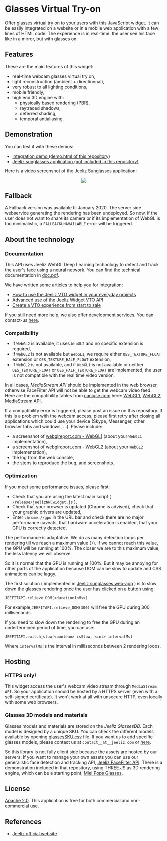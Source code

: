 # Glasses Virtual Try-on



Offer glasses virtual try on to your users with this JavaScript widget. It can be easily integrated on a website or in a mobile web application with a few lines of HTML code. The experience is in real-time: the user see his face like in a mirror, but with glasses on.


## Features
These are the main features of this widget:

* real-time webcam glasses virtual try on,
* light reconstruction (ambient + directionnal),
* very robust to all lighting conditions,
* mobile friendly,
* high end 3D engine with:
  * physically based rendering (PBR),
  * raytraced shadows,
  * deferred shading,
  * temporal antialiasing.



## Demonstration

You can test it with these demos:
* [Integration demo (demo.html of this repository)](https://jeeliz.com/demos/jeelizWidgetGitPublicDemo)
* [Jeeliz sunglasses application (not included in this repository)](https://jeeliz.com/sunglasses)

Here is a video screenshot of the Jeeliz Sunglasses application:
<p align="center">
<a href='https://www.youtube.com/watch?v=peUDRXB0H6g'><img src='https://img.youtube.com/vi/peUDRXB0H6g/0.jpg'></a>
</p>

## Fallback

A Fallback version was available til January 2020. The server side webservice generating the rendering has been undeployed.
So now, if the user does not want to share its camera or if its implementation of WebGL is too minimalistic, a `FALLBACKUNAVAILABLE` error will be triggered.


## About the technology

### Documentation
This API uses Jeeliz WebGL Deep Learning technology to detect and track the user's face using a neural network.
You can find the technical documentation in [doc.pdf](/doc.pdf).

We have written some articles to help you for integration:

* [How to use the Jeeliz VTO widget in your everyday projects](https://jeeliz.com/blog/how-to-use-the-jeeliz-vto-widget-in-your-everyday-projects/)
* [Advanced use of the Jeeliz Widget VTO API](https://jeeliz.com/blog/advanced-use-of-the-jeeliz-widget-vto-api/)
* [Create a VTO experience from start to sale](https://jeeliz.com/blog/create-a-glasses-vto-experience-from-start-to-sale-with-the-jeeliz-glasses-vto-widget/)

If you still need more help, we also offer development services. You can contact-us [here](https://jeeliz.com/contact-us/).


### Compatibility

* If `WebGL2` is available, it uses `WebGL2` and no specific extension is required,
* If `WebGL2` is not available but `WebGL1`, we require either `OES_TEXTURE_FLOAT` extension or `OES_TEXTURE_HALF_FLOAT` extension,
* If `WebGL2` is not available, and if `WebGL1` is not available or neither `OES_TEXTURE_FLOAT` or `OES_HALF_TEXTURE_FLOAT` are implemented, the user is not compatible with the real time video version.

In all cases, *MediaStream API* should be implemented in the web browser, otherwise FaceFilter API will not be able to get the webcam video feed. Here are the compatibility tables from [caniuse.com](https://caniuse.com/) here: [WebGL1](https://caniuse.com/#feat=webgl), [WebGL2](https://caniuse.com/#feat=webgl2), [MediaStream API](https://caniuse.com/#feat=stream).

If a compatibility error is triggered, please post an issue on this repository. If this is a problem with the webcam access, please first retry after closing all applications which could use your device (Skype, Messenger, other browser tabs and windows, ...). Please include:

* a screenshot of [webglreport.com - WebGL1](http://webglreport.com/?v=1) (about your `WebGL1` implementation),
* a screenshot of [webglreport.com - WebGL2](http://webglreport.com/?v=2) (about your `WebGL2` implementation),
* the log from the web console,
* the steps to reproduce the bug, and screenshots.

### Optimization

If you meet some performance issues, please first:

* Check that you are using the latest main script ( `/release/jeelizNNCwidget.js` ),
* Check that your browser is updated (Chrome is advised), check that your graphic drivers are updated,
* Enter `chrome://gpu` in the URL bar and check there are no major performance caveats, that hardware acceleration is enabled, that your GPU is correctly detected,

The performance is adaptative. We do as many detection loops per rendering till we reach a maximum value (`7`). If we cannot reach this value, the GPU will be running at 100%. The closer we are to this maximum value, the less latency we will observe.

So it is normal that the GPU is running at 100%. But it may be annoying for other parts of the application because DOM can be slow to update and CSS animations can be laggy.

The first solution ( implemented in [Jeeliz sunglasses web-app](https://jeeliz.com/sunglasses) ) is to slow down the glasses rendering once the user has clicked on a button using:
 ```
JEEFITAPI.relieve_DOM(<durationInMs>)
```
For example,`JEEFITAPI.relieve_DOM(300)` will free the GPU during 300 milliseconds.

If you need to slow down the rendering to free the GPU during an undertermined period of time, you can use:
```
JEEFITAPI.switch_slow(<boolean> isSlow, <int> intervalMs)
```
Where `intervalMs` is the interval in milliseconds between 2 rendering loops.


## Hosting

### HTTPS only!

This widget access the user's webcam video stream through `MediaStream API`. So your application should be hosted by a HTTPS server (even with a self-signed certificate). It won't work at all with unsecure HTTP, even locally with some web browsers.

### Glasses 3D models and materials

Glasses models and materials are stored on the *Jeeliz GlassesDB*. Each model is designed by a unique SKU. You can check the different models available by opening [glassesSKU.csv](/glassesSKU.csv) file. If you want us to add specific glasses models, please contact us at `contact__at__jeeliz.com` or [here](https://jeeliz.com/contact-us/).

So this library is not fully client side because the assets are hosted by our servers. If you want to manage your own assets you can use our generalistic face detection and tracking API, [Jeeliz FaceFilter API](https://github.com/jeeliz/jeelizFaceFilter). There is a demonstration included in that repository, using THREE.JS as 3D rendering engine, which can be a starting point, [Miel Pops Glasses](https://jeeliz.com/demos/faceFilter/demos/threejs/miel_pops/).


## License

[Apache 2.0](http://www.apache.org/licenses/LICENSE-2.0.html). This application is free for both commercial and non-commercial use.


## References
* [Jeeliz official website](https://jeeliz.com)